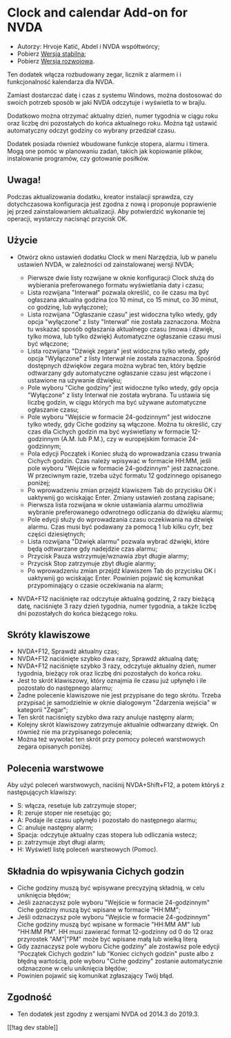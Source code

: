 # Clock and calendar Add-on for NVDA #

* Autorzy: Hrvoje Katić, Abdel i NVDA współtwórcy;
* Pobierz [Wersja stabilna][1];
* Pobierz [Wersja rozwojowa][2].


Ten dodatek włącza rozbudowany zegar, licznik z alarmem i i funkcjonalność
kalendarza dla NVDA.

Zamiast dostarczać datę i czas z systemu Windows, można dostosować do swoich
potrzeb sposób w jaki NVDA odczytuje i wyświetla to w brajlu.

Dodatkowo można otrzymać aktualny dzień, numer tygodnia w ciągu roku oraz
liczbę dni pozostałych do końca aktualnego roku. Można tąż ustawić
automatyczny odczyt godziny co wybrany przedział czasu.

Dodatek posiada również wbudowane funkcje stopera, alarmu i timera. Mogą one
pomóc w planowaniu zadań, takich jak kopiowanie plików, instalowanie
programów, czy gotowanie posiłków.

## Uwaga!

Podczas aktualizowania dodatku, kreator instalacji sprawdza, czy
dotychczasowa konfiguracja jest zgodna z nową i proponuje poprawienie jej
przed zainstalowaniem aktualizacji. Aby potwierdzić wykonanie tej operacji,
wystarczy nacisnąć przycisk OK.

## Użycie

* Otwórz okno ustawień dodatku Clock w meni Narzędzia, lub w panelu ustawień
  NVDA, w zależności od zainstalowanej wersji NVDA;

    * Pierwsze dwie listy rozwijane w oknie konfiguracji Clock służą do
      wybierania preferowanego formatu wyświetlania daty i czasu;
    * Lista rozwijana "Interwał" pozwala określić, co ile czasu ma być
      ogłaszana aktualna godzina (co 10 minut, co 15 minut, co 30 minut, co
      godzinę, lub wyłączone);
    * Lista rozwijana "Ogłaszanie czasu" jest widoczna tylko wtedy, gdy
      opcja "wyłączone" z listy "Interwał" nie została zaznaczona. Można tu
      wskazać sposób ogłaszania aktualnego czasu (mowa i dźwięk, tylko mowa,
      lub tylko dźwięk) Automatyczne ogłaszanie czasu musi być włączone;
    * Lista rozwijana "Dźwięk zegara" jest widoczna tylko wtedy, gdy opcja
      "Wyłączone" z listy Interwał nie została zaznaczona. Spośród
      dostępnych dźwięków zegara można wybrać ten, który będzie odtwarzany
      gdy automatyczne ogłaszanie czasu jest włączone i ustawione na
      używanie dźwięku;
    * Pole wyboru "Ciche godziny" jest widoczne tylko wtedy, gdy opcja
      "Wyłączone" z listy Interwał nie została wybrana. Tu ustawia się
      liczbę godzin, w ciągu których ma być używane automatyczne ogłaszanie
      czasu;
    * Pole wyboru "Wejście w formacie 24-godzinnym" jest widoczne tylko
      wtedy, gdy Ciche godziny są włączone. Można tu określić, czy czas dla
      Cichych godzin ma być wyświetlany w formacie 12-godzinnym (A.M. lub
      P.M.), czy w europejskim formacie 24-godzinnym;
    * Pola edycji Początek i Koniec służą do wprowadzania czasu trwania
      Cichych godzin. Czas należy wpisywać w formacie HH:MM, jeśli pole
      wyboru "Wejście w formacie 24-godzinnym" jest zaznaczone. W przeciwnym
      razie, trzeba użyć formatu 12 godzinnego opisanego poniżej;
    * Po wprowadzeniu zmian przejdź klawiszem Tab do przycisku OK i
      uaktywnij go wciskając Enter. Zmiany ustawień zostaną zapisane;
    * Pierwsza lista rozwijana w oknie ustawiania alarmu umożliwia wybranie
      preferowanego odwrotnego odliczania do dźwięku alarmu;
    * Pole edycji służy do wprowadzania czasu oczekiwania na dźwięk
      alarmu. Czas musi być podawany za pomocą 1 lub kilku cyfr, bez części
      dziesiętnych;
    * Lista rozwijana "Dźwięk alarmu" pozwala wybrać dźwięki, które będą
      odtwarzane gdy nadejdzie czas alarmu;
    * Przycisk Pauza wstrzymuje/wznawia zbyt długie alarmy;
    * Przycisk Stop zatrzymuje zbyt długie alarmy;
    * Po wprowadzeniu zmian przejdź klawiszem Tab do przycisku OK i
      uaktywnij go wciskając Enter. Powinien pojawić się komunikat
      przypominający o czasie oczekiwania na alarm;

* NVDA+F12 naciśnięte raz odczytuje aktualną godzinę, 2 razy bieżącą datę,
  naciśnięte 3 razy dzień tygodnia, numer tygodnia, a także liczbę dni
  pozostałych do końca bieżącego roku.

## Skróty klawiszowe

* NVDA+F12, Sprawdź aktualny czas;
* NVDA+F12 naciśnięte szybko dwa razy, Sprawdź aktualną datę;
* NVDA+F12 naciśnięte szybko 3 razy, odczytuje aktualny dzień, numer
  tygodnia, bieżący rok oraz liczbę dni pozostałych do końca roku.
* Jest to skrót klawiszowy, który oznajmia ile czasu już upłynęło i ile
  pozostało do następnego alarmu;
* Żadne polecenie klawiszowe nie jest przypisane do tego skrótu. Trzeba
  przypisać je samodzielnie w oknie dialogowym "Zdarzenia wejścia" w
  kategorii "Zegar";
* Ten skrót naciśnięty szybko dwa razy anuluje następny alarm;
* Kolejny skrót klawiszowy zatrzymuje aktualnie odtwarzany dźwięk. On
  również nie ma przypisanego polecenia;
* Można też wywołać ten skrót przy pomocy poleceń warstwowych zegara
  opisanych poniżej.

## Polecenia warstwowe

Aby użyć poleceń warstwowych, naciśnij NVDA+Shift+F12, a potem któryś z
następujących klawiszy:

* S: włącza, resetuje lub zatrzymuje stoper;
* R: zeruje stoper nie resetując go;
* A: Podaje ile czasu upłynęło i pozostało do następnego alarmu;
* C: anuluje następny alarm;
* Spacja: odczytuje aktualny czas stopera lub odliczania wstecz;
* p: zatrzymuje zbyt długi alarm;
* H: Wyświetl listę poleceń warstwowych (Pomoc).

## Składnia do wpisywania Cichych godzin

* Ciche godziny muszą być wpisywane precyzyjną składnią, w celu uniknięcia
  błędów;
* Jeśli zaznaczysz pole wyboru "Wejście w formacie 24-godzinnym" Ciche
  godziny muszą być wpisane w formacie "HH:MM";
* Jeśli odznaczysz pole wyboru "Wejście w formacie 24-godzinnym" Ciche
  godziny muszą być wpisane w formacie "HH:MM AM" lub "HH:MM PM". HH musi
  zawierać format 12-godzinny od 0 do 12 oraz przyrostek "AM"|"PM" może być
  wpisane małą lub wielką literą
* Gdy zaznaczysz pole wyboru Ciche godziny" ale zostawisz pole edycji
  "Początek Cichych godzin" lub "Koniec cichych godzin" puste albo z błędną
  wartością, pole wyboru "Ciche godziny" zostanie automatycznie odznaczone w
  celu uniknięcia błędów;
* Powinien pojawić się komunikat zgłaszający Twój błąd.

## Zgodność

* Ten dodatek jest zgodny z wersjami NVDA od 2014.3 do 2019.3.


[[!tag dev stable]]

[1]: https://addons.nvda-project.org/files/get.php?file=cac

[2]: https://addons.nvda-project.org/files/get.php?file=cac-dev

